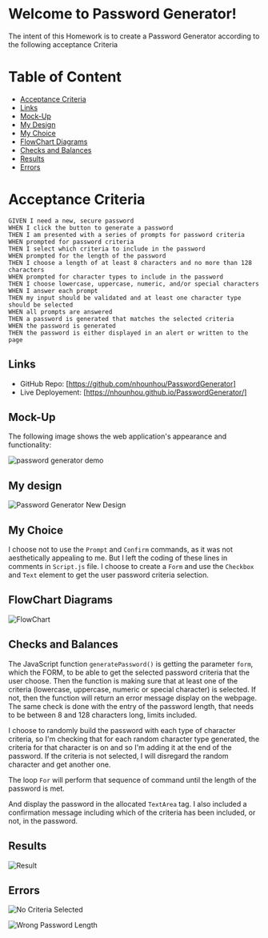 # Welcome to Password Generator!

The intent of this Homework is to create a Password Generator according to the following acceptance Criteria

# Table of Content
- [Acceptance Criteria](#acceptance-criteria)
- [Links](#links)
- [Mock-Up](#mock-up)
- [My Design](#mu-design)
- [My Choice](#my-choice)
- [FlowChart Diagrams](#flowchart-diagrams)
- [Checks and Balances](#checks-and-balances)
- [Results](#results)
- [Errors](#errors)

# Acceptance Criteria
```
GIVEN I need a new, secure password
WHEN I click the button to generate a password
THEN I am presented with a series of prompts for password criteria
WHEN prompted for password criteria
THEN I select which criteria to include in the password
WHEN prompted for the length of the password
THEN I choose a length of at least 8 characters and no more than 128 characters
WHEN prompted for character types to include in the password
THEN I choose lowercase, uppercase, numeric, and/or special characters
WHEN I answer each prompt
THEN my input should be validated and at least one character type should be selected
WHEN all prompts are answered
THEN a password is generated that matches the selected criteria
WHEN the password is generated
THEN the password is either displayed in an alert or written to the page
```

## Links
- GitHub Repo: [https://github.com/nhounhou/PasswordGenerator]
- Live Deployement: [https://nhounhou.github.io/PasswordGenerator/]

## Mock-Up

The following image shows the web application's appearance and functionality:

![password generator demo](./assets/03-javascript-homework-demo.png)

## My design

![Password Generator New Design](./assets/MyDesign.jpg)

## My Choice
I choose not to use the ``Prompt`` and ``Confirm`` commands, as it was not aesthetically appealing to me. But I left the coding of these lines in comments in ``Script.js`` file.
I choose to create a ``Form`` and use the ``Checkbox`` and ``Text`` element to get the user password criteria selection.

## FlowChart Diagrams

![FlowChart](./assets/FlowChart.jpg)

## Checks and Balances

The JavaScript function ``generatePassword()`` is getting the parameter ``form``, which the FORM, to be able to get the selected password criteria that the user choose.
Then the function is making sure that at least one of the criteria (lowercase, uppercase, numeric or special character) is selected. If not, then the function will return an error message display on the webpage.
The same check is done with the entry of the password length, that needs to be between 8 and 128 characters long, limits included.

I choose to randomly build the password with each type of character criteria, so I'm checking that for each random character type generated, the criteria for that character is on and so I'm adding it at the end of the password. If the criteria is not selected, I will disregard the random character and get another one.

The loop ``For`` will perform that sequence of command until the length of the password is met.

And display the password in the allocated ``TextArea`` tag.
I also included a confirmation message including which of the criteria has been included, or not, in the password.

## Results

![Result](./assets/Result.jpg)

## Errors

![No Criteria Selected](./assets/NoCriteria.jpg)

![Wrong Password Length](./assets/ErrorLength.jpg)